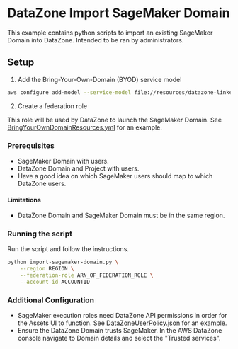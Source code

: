 # DataZone Import SageMaker Domain

This example contains python scripts to import an existing SageMaker Domain into DataZone. Intended to be ran by administrators.

## Setup

1. Add the Bring-Your-Own-Domain (BYOD) service model

```bash
aws configure add-model --service-model file://resources/datazone-linkedtypes-2018-05-10.normal.json --service-name datazone-byod
```

2. Create a federation role

This role will be used by DataZone to launch the SageMaker Domain. See [BringYourOwnDomainResources.yml](.resources/BringYourOwnDomainResources.yml) for an example.

### Prerequisites

- SageMaker Domain with users.
- DataZone Domain and Project with users.
- Have a good idea on which SageMaker users should map to which DataZone users.

#### Limitations

- DataZone Domain and SageMaker Domain must be in the same region.

### Running the script

Run the script and follow the instructions.

```bash
python import-sagemaker-domain.py \
    --region REGION \
    --federation-role ARN_OF_FEDERATION_ROLE \
    --account-id ACCOUNTID
```

### Additional Configuration

- SageMaker execution roles need DataZone API permissions in order for the Assets UI to function. See [DataZoneUserPolicy.json](./resources/DataZoneUserPolicy.json) for an example.
- Ensure the DataZone Domain trusts SageMaker. In the AWS DataZone console navigate to Domain details and select the "Trusted services".